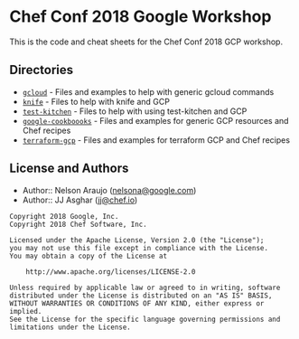# Chef Conf 2018 Google Workshop

This is the code and cheat sheets for the Chef Conf 2018 GCP workshop.

## Directories

- [`gcloud`](gcloud/) - Files and examples to help with generic gcloud commands
- [`knife`](knife/) - Files to help with knife and GCP
- [`test-kitchen`](test-kitchen/) - Files to help with using test-kitchen and GCP
- [`google-cookboooks`](google-cookbooks/) - Files and examples for generic GCP resources and Chef recipes
- [`terraform-gcp`](terraform-gcp/) - Files and examples for terraform GCP and Chef recipes

## License and Authors
- Author:: Nelson Araujo (nelsona@google.com)
- Author:: JJ Asghar (jj@chef.io)

```text
Copyright 2018 Google, Inc.
Copyright 2018 Chef Software, Inc.

Licensed under the Apache License, Version 2.0 (the "License");
you may not use this file except in compliance with the License.
You may obtain a copy of the License at

    http://www.apache.org/licenses/LICENSE-2.0

Unless required by applicable law or agreed to in writing, software
distributed under the License is distributed on an "AS IS" BASIS,
WITHOUT WARRANTIES OR CONDITIONS OF ANY KIND, either express or implied.
See the License for the specific language governing permissions and
limitations under the License.
```
